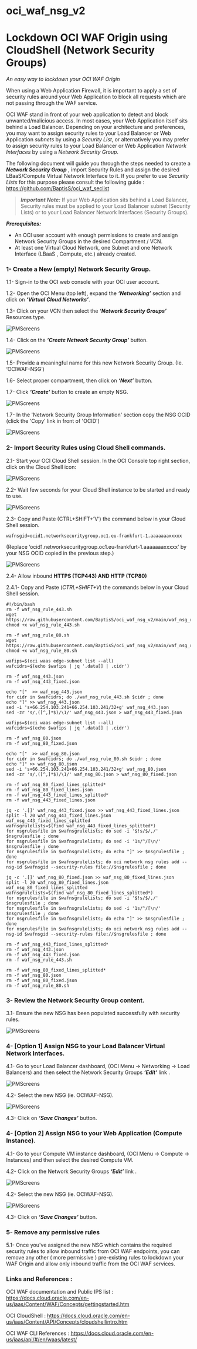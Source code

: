 # oci_waf_nsg_v2
# Lockdown OCI WAF Origin using CloudShell (Network Security Groups) #
_An easy way to lockdown your OCI WAF Origin_ 


When using a Web Application Firewall, it is important to apply a set of security rules around your Web Application to block all requests which are not passing through the WAF service.

OCI WAF stand in front of your web application to detect and block unwanted/malicious access. In most cases, your Web Application itself sits behind a Load Balancer. Depending on your architecture and preferences, you may want to assign security rules to your Load Balancer or Web Application _subnets_ by using a _Security List_, or alternatively you may prefer to assign security rules to your Load Balancer or Web Application _Network Interfaces_ by using a _Network Security Group_.


The following document will guide you through the steps needed to create a ***Network Security Group*** , import Security Rules and assign the desired LBaaS/Compute Virtual Network Interface to it. If you prefer to use _Security Lists_ for this purpose please consult the following guide : https://github.com/BaptisS/oci_waf_seclist




> ***Important Note:*** 
> If your Web Application sits behind a Load Balancer, Security rules must be applied to your Load Balancer subnet (Security Lists) or to your Load Balancer Network Interfaces (Security Groups).


***Prerequisites:***

- An OCI user account with enough permissions to create and assign Network Security Groups in the desired Compartment / VCN. 
- At least one Virtual Cloud Network, one Subnet and one Network Interface (LBaaS , Compute, etc.) already created. 
 
 
 
 
### 1- Create a New (empty) Network Security Group.    

 1.1-	Sign-in to the OCI web console with your OCI user account. 

1.2-	Open the OCI Menu (top left), expand the ***‘Networking’*** section and click on ***‘Virtual Cloud Networks’***.  

1.3-	Click on your VCN then select the ***‘Network Security Groups’*** Resources type. 


![PMScreens](https://github.com/BaptisS/oci_waf_nsg/blob/master/img/01.JPG)


1.4-	Click on the ***‘Create Network Security Group’*** button. 


![PMScreens](https://github.com/BaptisS/oci_waf_nsg/blob/master/img/02.JPG)


1.5-	Provide a meaningful name for this new Network Security Group. (Ie. ‘OCIWAF-NSG’)

1.6-	Select proper compartment, then click on ***‘Next’*** button. 

1.7-  Click ***‘Create’*** button to create an empty NSG. 


![PMScreens](https://github.com/BaptisS/oci_waf_nsg/blob/master/img/03.JPG)


1.7-	In the 'Network Security Group Information' section copy the NSG OCID (click the 'Copy' link in front of 'OCID')  


![PMScreens](https://github.com/BaptisS/oci_waf_nsg/blob/master/img/04.JPG)
 
 
### 2-    Import Security Rules using Cloud Shell commands.

2.1-	Start your OCI Cloud Shell session. In the OCI Console top right section, click on the Cloud Shell icon:  


![PMScreens](https://github.com/BaptisS/oci_waf_nsg/blob/master/img/05.JPG)


2.2-	Wait few seconds for your Cloud Shell instance to be started and ready to use.


![PMScreens](https://github.com/BaptisS/oci_waf_nsg/blob/master/img/06.JPG)


2.3-	Copy and Paste (CTRL+SHIFT+’V’) the command below in your Cloud Shell session.

```
wafnsgid=ocid1.networksecuritygroup.oc1.eu-frankfurt-1.aaaaaaaxxxxx
```
(Replace ‘ocid1.networksecuritygroup.oc1.eu-frankfurt-1.aaaaaaaxxxxx’ by your NSG OCID copied in the previous step.)


![PMScreens](https://github.com/BaptisS/oci_waf_nsg/blob/master/img/07.JPG)


2.4-	Allow inbound **HTTPS (TCP443) AND HTTP (TCP80)**

2.4.1- Copy and Paste (_CTRL+SHIFT+V_) the commands below in your Cloud Shell session.

```
#!/bin/bash
rm -f waf_nsg_rule_443.sh
wget https://raw.githubusercontent.com/BaptisS/oci_waf_nsg_v2/main/waf_nsg_rule_443.sh
chmod +x waf_nsg_rule_443.sh

rm -f waf_nsg_rule_80.sh
wget https://raw.githubusercontent.com/BaptisS/oci_waf_nsg_v2/main/waf_nsg_rule_80.sh
chmod +x waf_nsg_rule_80.sh

wafips=$(oci waas edge-subnet list --all)
wafcidrs=$(echo $wafips | jq '.data[] | .cidr')

rm -f waf_nsg_443.json
rm -f waf_nsg_443_fixed.json

echo "["  >> waf_nsg_443.json
for cidr in $wafcidrs; do ./waf_nsg_rule_443.sh $cidr ; done
echo "]" >> waf_nsg_443.json
sed -i 's+66.254.103.241+66.254.103.241/32+g' waf_nsg_443.json                                            
sed -zr 's/,([^,]*$)/\1/' waf_nsg_443.json > waf_nsg_443_fixed.json

wafips=$(oci waas edge-subnet list --all)
wafcidrs=$(echo $wafips | jq '.data[] | .cidr')

rm -f waf_nsg_80.json
rm -f waf_nsg_80_fixed.json

echo "["  >> waf_nsg_80.json
for cidr in $wafcidrs; do ./waf_nsg_rule_80.sh $cidr ; done
echo "]" >> waf_nsg_80.json
sed -i 's+66.254.103.241+66.254.103.241/32+g' waf_nsg_80.json                                            
sed -zr 's/,([^,]*$)/\1/' waf_nsg_80.json > waf_nsg_80_fixed.json

rm -f waf_nsg_80_fixed_lines_splitted*
rm -f waf_nsg_80_fixed_lines.json
rm -f waf_nsg_443_fixed_lines_splitted*
rm -f waf_nsg_443_fixed_lines.json

jq -c '.[]' waf_nsg_443_fixed.json >> waf_nsg_443_fixed_lines.json
split -l 20 waf_nsg_443_fixed_lines.json waf_nsg_443_fixed_lines_splitted
wafnsgrulelists=$(find waf_nsg_443_fixed_lines_splitted*)
for nsgrulesfile in $wafnsgrulelists; do sed -i '$!s/$/,/' $nsgrulesfile ; done
for nsgrulesfile in $wafnsgrulelists; do sed -i '1s/^/[\n/' $nsgrulesfile ; done
for nsgrulesfile in $wafnsgrulelists; do echo "]" >> $nsgrulesfile ; done
for nsgrulesfile in $wafnsgrulelists; do oci network nsg rules add --nsg-id $wafnsgid --security-rules file://$nsgrulesfile ; done

jq -c '.[]' waf_nsg_80_fixed.json >> waf_nsg_80_fixed_lines.json
split -l 20 waf_nsg_80_fixed_lines.json waf_nsg_80_fixed_lines_splitted
wafnsgrulelists=$(find waf_nsg_80_fixed_lines_splitted*)
for nsgrulesfile in $wafnsgrulelists; do sed -i '$!s/$/,/' $nsgrulesfile ; done
for nsgrulesfile in $wafnsgrulelists; do sed -i '1s/^/[\n/' $nsgrulesfile ; done
for nsgrulesfile in $wafnsgrulelists; do echo "]" >> $nsgrulesfile ; done
for nsgrulesfile in $wafnsgrulelists; do oci network nsg rules add --nsg-id $wafnsgid --security-rules file://$nsgrulesfile ; done

rm -f waf_nsg_443_fixed_lines_splitted*
rm -f waf_nsg_443.json
rm -f waf_nsg_443_fixed.json
rm -f waf_nsg_rule_443.sh

rm -f waf_nsg_80_fixed_lines_splitted*
rm -f waf_nsg_80.json
rm -f waf_nsg_80_fixed.json
rm -f waf_nsg_rule_80.sh
```


### 3-    Review the Network Security Group content. 

3.1-	Ensure the new NSG has been populated successfully with security rules.


![PMScreens](https://github.com/BaptisS/oci_waf_nsg/blob/master/img/08.JPG)



### 4-   [Option 1] Assign NSG to your Load Balancer Virtual Network Interfaces.
4.1-	Go to your Load Balancer dashboard, (OCI Menu -> Networking -> Load Balancers) and then select the Network Security Groups ***‘Edit’*** link . 


![PMScreens](https://github.com/BaptisS/oci_waf_nsg/blob/master/img/09.JPG)


4.2-	Select the new NSG (ie. OCIWAF-NSG). 


![PMScreens](https://github.com/BaptisS/oci_waf_nsg/blob/master/img/10.JPG)


4.3-	Click on ***‘Save Changes’*** button.  

### 4-   [Option 2] Assign NSG to your Web Application (Compute Instance).
4.1-	Go to your Compute VM instance dashboard, (OCI Menu -> Compute -> Instances) and then select the desired Compute VM.

4.2- Click on the Network Security Groups ***‘Edit’*** link . 


![PMScreens](https://github.com/BaptisS/oci_waf_nsg/blob/master/img/11.JPG)


4.2-	Select the new NSG (ie. OCIWAF-NSG). 


![PMScreens](https://github.com/BaptisS/oci_waf_nsg/blob/master/img/12.JPG)


4.3-	Click on ***‘Save Changes’*** button.  



### 5-   Remove any permissive rules 
5.1-	Once you've assigned the new NSG which contains the required security rules to allow inbound traffic from OCI WAF endpoints, you can remove any other ( more permissive ) pre-existing rules to lockdown your WAF Origin and allow only inbound traffic from the OCI WAF services.






### Links and References :


OCI WAF documentation and Public IPS list : https://docs.cloud.oracle.com/en-us/iaas/Content/WAF/Concepts/gettingstarted.htm


OCI CloudShell : https://docs.cloud.oracle.com/en-us/iaas/Content/API/Concepts/cloudshellintro.htm


OCI WAF CLI References : https://docs.cloud.oracle.com/en-us/iaas/api/#/en/waas/latest/

